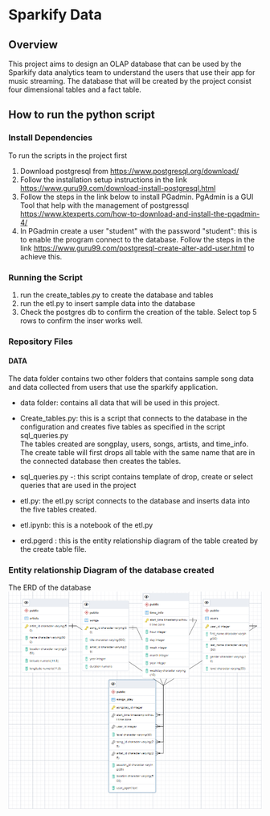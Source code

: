 # Sparkify Data
## Overview
This project aims to design an OLAP database that can be used by the Sparkify data analytics team to understand the users that use their app for music streaming. 
The database that will be created by the project consist  four dimensional tables and a fact table.
## How to run the python script
### Install Dependencies
To run the scripts in the project first 
1. Download postgresql from https://www.postgresql.org/download/
2. Follow the installation setup instructions in the link https://www.guru99.com/download-install-postgresql.html
3. Follow the steps in the link below to install PGadmin. PgAdmin is a GUI Tool that help with the management of postgressql https://www.ktexperts.com/how-to-download-and-install-the-pgadmin-4/
4. In PGadmin create a user "student" with the password "student": this is to enable the program connect to the database.
Follow the steps in the link https://www.guru99.com/postgresql-create-alter-add-user.html to achieve this.

### Running the Script
1. run the create_tables.py to create the database and tables
2. run the etl.py to insert sample data into the database
3. Check the postgres db to confirm the creation of the table. Select top 5 rows to confirm the inser works well.

### Repository Files

#### DATA
The data folder contains two other folders that contains sample song data and data collected from users that use the sparkify application.

- data folder: contains all data that will be used in this project.
- Create_tables.py: this is a script that connects to the database in the configuration and creates five tables as specified in the script sql_queries.py </br>
The tables created are songplay, users, songs, artists, and time_info.
The create table will first drops all table with the same name that are in the connected database then creates the tables.

- sql_queries.py -: this script contains template of drop, create or select queries that are used in the project

- etl.py: the etl.py script connects to the database and inserts data into the five tables created.
- etl.ipynb: this is a notebook of the etl.py
- erd.pgerd : this is the entity relationship diagram of the table created by the create table file.

### Entity relationship Diagram of the database created

The ERD of the database
<img src="erd.png" alt="ERD" style="float: left; margin-right: 10px;" />
